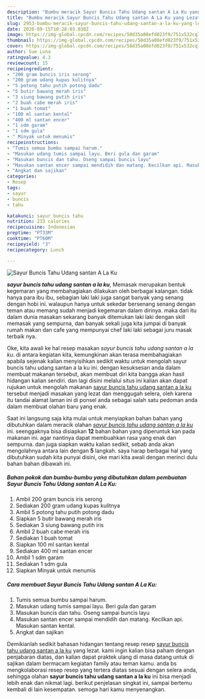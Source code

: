 ```yaml
---
description: "Bumbu meracik Sayur Buncis Tahu Udang santan A La Ku yang Lezat"
title: "Bumbu meracik Sayur Buncis Tahu Udang santan A La Ku yang Lezat"
slug: 2953-bumbu-meracik-sayur-buncis-tahu-udang-santan-a-la-ku-yang-lezat
date: 2020-09-15T10:28:03.038Z
image: https://img-global.cpcdn.com/recipes/58d35a08efd023f9/751x532cq70/sayur-buncis-tahu-udang-santan-a-la-ku-foto-resep-utama.jpg
thumbnail: https://img-global.cpcdn.com/recipes/58d35a08efd023f9/751x532cq70/sayur-buncis-tahu-udang-santan-a-la-ku-foto-resep-utama.jpg
cover: https://img-global.cpcdn.com/recipes/58d35a08efd023f9/751x532cq70/sayur-buncis-tahu-udang-santan-a-la-ku-foto-resep-utama.jpg
author: Sue Luna
ratingvalue: 4.3
reviewcount: 15
recipeingredient:
- "200 gram buncis iris serong"
- "200 gram udang kupas kulitnya"
- "5 potong tahu putih potong dadu"
- "5 butir bawang merah iris"
- "3 siung bawang putih iris"
- "2 buah cabe merah iris"
- "1 buah tomat"
- "100 ml santan kental"
- "400 ml santan encer"
- "1 sdm garam"
- "1 sdm gula"
- " Minyak untuk menumis"
recipeinstructions:
- "Tumis semua bumbu sampai harum."
- "Masukan udang tumis sampai layu. Beri gula dan garam"
- "Masukan buncis dan tahu. Oseng sampai buncis layu"
- "Masukan santan encer sampai mendidih dan matang. Kecilkan api. Masukan santan kental."
- "Angkat dan sajikan"
categories:
- Resep
tags:
- sayur
- buncis
- tahu

katakunci: sayur buncis tahu 
nutrition: 233 calories
recipecuisine: Indonesian
preptime: "PT33M"
cooktime: "PT60M"
recipeyield: "3"
recipecategory: Lunch

---
```



![Sayur Buncis Tahu Udang santan A La Ku](https://img-global.cpcdn.com/recipes/58d35a08efd023f9/751x532cq70/sayur-buncis-tahu-udang-santan-a-la-ku-foto-resep-utama.jpg)

<b><i>sayur buncis tahu udang santan a la ku</i></b>, Memasak merupakan bentuk kegemaran yang membahagiakan dilakukan oleh berbagai kalangan. tidak hanya para ibu ibu, sebagian laki laki juga sangat banyak yang senang dengan hobi ini. walaupun hanya untuk sekedar bersenang senang dengan teman atau memang sudah menjadi kegemaran dalam dirinya. maka dari itu dalam dunia masakan sekarang banyak ditemukan laki laki dengan skill memasak yang sempurna, dan banyak sekali juga kita jumpai di banyak rumah makan dan cafe yang mempunyai chef laki laki sebagai juru masak terbaik nya.

Oke, kita awali ke hal resep masakan <i>sayur buncis tahu udang santan a la ku</i>. di antara kegiatan kita, kemungkinan akan terasa membahagiakan apabila sejenak kalian menyisihkan sedikit waktu untuk mengolah sayur buncis tahu udang santan a la ku ini. dengan kesuksesan anda dalam membuat makanan tersebut, akan membuat diri kita bangga akan hasil hidangan kalian sendiri. dan lagi disini melalui situs ini kalian akan dapat rujukan untuk mengolah makanan <u>sayur buncis tahu udang santan a la ku</u> tersebut menjadi masakan yang lezat dan menggugah selera, oleh karena itu tandai alamat laman ini di ponsel anda sebagai salah satu pedoman anda dalam membuat olahan baru yang enak.




Saat ini langsung saja kita mulai untuk menyiapkan bahan bahan yang dibutuhkan dalam meracik olahan <u><i>sayur buncis tahu udang santan a la ku</i></u> ini. seenggaknya bisa disiapkan <b>12</b> bahan bahan yang diperuntuk kan pada makanan ini. agar nantinya dapat membuahkan rasa yang enak dan sempurna. dan juga siapkan waktu kalian sedikit, sebab anda akan mengolahnya antara lain dengan <b>5</b> langkah. saya harap berbagai hal yang dibutuhkan sudah kita punyai disini, oke mari kita awali dengan merinci dulu bahan bahan dibawah ini.

<!--inarticleads1-->

##### Bahan pokok dan bumbu-bumbu yang dibutuhkan dalam pembuatan Sayur Buncis Tahu Udang santan A La Ku:

1. Ambil 200 gram buncis iris serong
1. Sediakan 200 gram udang kupas kulitnya
1. Ambil 5 potong tahu putih potong dadu
1. Siapkan 5 butir bawang merah iris
1. Sediakan 3 siung bawang putih iris
1. Ambil 2 buah cabe merah iris
1. Sediakan 1 buah tomat
1. Siapkan 100 ml santan kental
1. Sediakan 400 ml santan encer
1. Ambil 1 sdm garam
1. Sediakan 1 sdm gula
1. Siapkan  Minyak untuk menumis




<!--inarticleads2-->

##### Cara membuat Sayur Buncis Tahu Udang santan A La Ku:

1. Tumis semua bumbu sampai harum.
1. Masukan udang tumis sampai layu. Beri gula dan garam
1. Masukan buncis dan tahu. Oseng sampai buncis layu
1. Masukan santan encer sampai mendidih dan matang. Kecilkan api. Masukan santan kental.
1. Angkat dan sajikan




Demikianlah sedikit bahasan hidangan tentang resep resep <u>sayur buncis tahu udang santan a la ku</u> yang lezat. kami ingin kalian bisa paham dengan penjabaran diatas, dan kalian dapat praktek ulang di masa datang untuk di sajikan dalam bermacam kegiatan family atau teman kamu. anda bs mengkolaborasi resep resep yang tertera diatas sesuai dengan selera anda, sehingga olahan <b>sayur buncis tahu udang santan a la ku</b> ini bisa menjadi lebih enak dan nikmat lagi. berikut penjelasan singkat ini, sampai bertemu kembali di lain kesempatan. semoga hari kamu menyenangkan.
